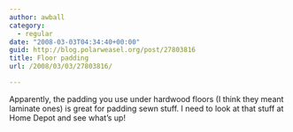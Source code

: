 ```yaml
---
author: awball
category:
  - regular
date: "2008-03-03T04:34:40+00:00"
guid: http://blog.polarweasel.org/post/27803816
title: Floor padding
url: /2008/03/03/27803816/

---
```

Apparently, the padding you use under hardwood floors (I think they meant laminate ones) is great for padding sewn stuff. I need to look at that stuff at Home Depot and see what’s up!
